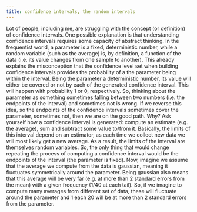 ```yaml
---
title: confidence intervals, the random intervals
---
```


Lot of people, including me, are struggling with the concept (or definition) of confidence intervals. One possible explanation is that understanding confidence intervals requires some capacity of abstract thinking. In the frequentist world, a parameter is a fixed, deterministic number, while a random variable (such as the average) is, by definition, a function of the data (i.e. its value changes from one sample to another). This already explains the misconception that the confidence level set when building confidence intervals provides the probability of a the parameter being within the interval. Being the parameter a deterministic number, its value will either be covered or not by each of the generated confidence interval. This will happen with probability 1 or 0, respectively. So, thinking about the parameter as something sometimes falling between two numbers (i.e. the endpoints of the interval) and sometimes not is wrong. If we reverse this idea, so the endpoints of the confidence intervals sometimes cover the parameter, sometimes not, then we are on the good path. Why? Ask yourself how a confidence interval is generated: compute an estimate (e.g. the average), sum and subtract some value to/from it. Basically, the limits of this interval depend on an estimator, as each time we collect new data we will most likely get a new average. As a result, the limits of the interval are themselves random variables. So, the only thing that would change repeating the process of computing a confidence interval would be the endpoints of the interval (the parameter is fixed). Now, imagine we assume that the average we compute from the data is gaussian, meaning it fluctuates symmetrically around the parameter. Being gaussian also means that this average will be very far (e.g. at more than 2 standard errors from the mean) with a given frequency (1/40 at each tail). So, if we imagine to compute many averages from different set of data, these will fluctuate around the parameter and 1 each 20 will be at more than 2 standard errors from the parameter.  
